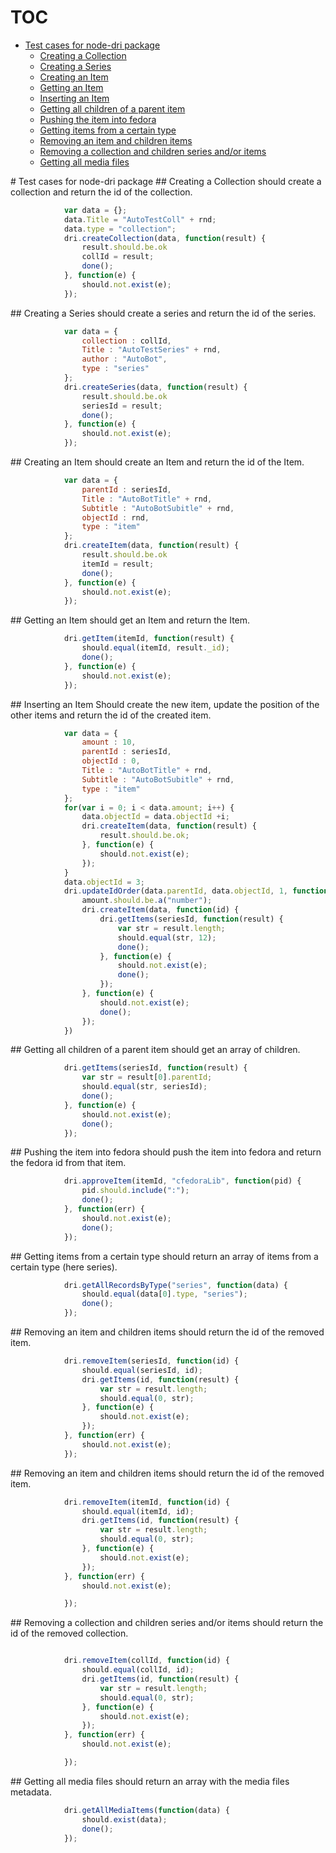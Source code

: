 # TOC
   - [Test cases for node-dri package](#test-cases-for-node-dri-package)
     - [Creating a Collection](#test-cases-for-node-dri-package-creating-a-collection)
     - [Creating a Series](#test-cases-for-node-dri-package-creating-a-series)
     - [Creating an Item](#test-cases-for-node-dri-package-creating-an-item)
     - [Getting an Item](#test-cases-for-node-dri-package-getting-an-item)
     - [Inserting an Item](#test-cases-for-node-dri-package-inserting-an-item)
     - [Getting all children of a parent item](#test-cases-for-node-dri-package-getting-all-children-of-a-parent-item)
     - [Pushing the item into fedora](#test-cases-for-node-dri-package-pushing-the-item-into-fedora)
     - [Getting items from a certain type](#test-cases-for-node-dri-package-getting-items-from-a-certain-type)
     - [Removing an item and children items](#test-cases-for-node-dri-package-removing-an-item-and-children-items)
     - [Removing a collection and children series and/or items](#test-cases-for-node-dri-package-removing-a-collection-and-children-series-andor-items)
     - [Getting all media files](#test-cases-for-node-dri-package-getting-all-media-files)
<a name="" />
 
<a name="test-cases-for-node-dri-package" />
# Test cases for node-dri package
<a name="test-cases-for-node-dri-package-creating-a-collection" />
## Creating a Collection
should create a collection and return the id of the collection.

```js
			var data = {};
			data.Title = "AutoTestColl" + rnd;
			data.type = "collection";
			dri.createCollection(data, function(result) {
				result.should.be.ok
				collId = result;
				done();
			}, function(e) {
				should.not.exist(e);
			});
```

<a name="test-cases-for-node-dri-package-creating-a-series" />
## Creating a Series
should create a series and return the id of the series.

```js
			var data = {
				collection : collId,
				Title : "AutoTestSeries" + rnd,
				author : "AutoBot",
				type : "series"
			};
			dri.createSeries(data, function(result) {
				result.should.be.ok
				seriesId = result;
				done();
			}, function(e) {
				should.not.exist(e);
			});
```

<a name="test-cases-for-node-dri-package-creating-an-item" />
## Creating an Item
should create an Item and return the id of the Item.

```js
			var data = {
				parentId : seriesId,
				Title : "AutoBotTitle" + rnd,
				Subtitle : "AutoBotSubitle" + rnd,
				objectId : rnd,
				type : "item"
			};
			dri.createItem(data, function(result) {
				result.should.be.ok
				itemId = result;
				done();
			}, function(e) {
				should.not.exist(e);
			});
```

<a name="test-cases-for-node-dri-package-getting-an-item" />
## Getting an Item
should get an Item and return the Item.

```js
			dri.getItem(itemId, function(result) {
				should.equal(itemId, result._id);
				done();
			}, function(e) {
				should.not.exist(e);
			});
```

<a name="test-cases-for-node-dri-package-inserting-an-item" />
## Inserting an Item
Should create the new item, update the position of the other items and return the id of the created item.

```js
			var data = {
				amount : 10,
				parentId : seriesId,
				objectId : 0,
				Title : "AutoBotTitle" + rnd,
				Subtitle : "AutoBotSubitle" + rnd,
				type : "item"
			};
			for(var i = 0; i < data.amount; i++) {
				data.objectId = data.objectId +i;
				dri.createItem(data, function(result) {
					result.should.be.ok;
				}, function(e) {
					should.not.exist(e);
				});
			}
			data.objectId = 3;
			dri.updateIdOrder(data.parentId, data.objectId, 1, function(amount) {
				amount.should.be.a("number");
				dri.createItem(data, function(id) {
					dri.getItems(seriesId, function(result) {
						var str = result.length;
						should.equal(str, 12);
						done();
					}, function(e) {
						should.not.exist(e);
						done();
					});
				}, function(e) {
					should.not.exist(e);
					done();
				});
			})
```

<a name="test-cases-for-node-dri-package-getting-all-children-of-a-parent-item" />
## Getting all children of a parent item
should get an array of children.

```js
			dri.getItems(seriesId, function(result) {
				var str = result[0].parentId;
				should.equal(str, seriesId);
				done();
			}, function(e) {
				should.not.exist(e);
				done();
			});
```

<a name="test-cases-for-node-dri-package-pushing-the-item-into-fedora" />
## Pushing the item into fedora
should push the item into fedora and return the fedora id from that item.

```js
			dri.approveItem(itemId, "cfedoraLib", function(pid) {
				pid.should.include(":");
				done();
			}, function(err) {
				should.not.exist(e);
				done();
			});
```

<a name="test-cases-for-node-dri-package-getting-items-from-a-certain-type" />
## Getting items from a certain type
should return an array of items from a certain type (here series).

```js
			dri.getAllRecordsByType("series", function(data) {
				should.equal(data[0].type, "series");
				done();
			});
```

<a name="test-cases-for-node-dri-package-removing-an-item-and-children-items" />
## Removing an item and children items
should return the id of the removed item.

```js
			dri.removeItem(seriesId, function(id) {
				should.equal(seriesId, id);
				dri.getItems(id, function(result) {
					var str = result.length;
					should.equal(0, str);
				}, function(e) {
					should.not.exist(e);
				});
			}, function(err) {
				should.not.exist(e);
			});
```

<a name="test-cases-for-node-dri-package-removing-an-item-and-children-items" />
## Removing an item and children items
should return the id of the removed item.

```js
			dri.removeItem(itemId, function(id) {
				should.equal(itemId, id);
				dri.getItems(id, function(result) {
					var str = result.length;
					should.equal(0, str);
				}, function(e) {
					should.not.exist(e);
				});
			}, function(err) {
				should.not.exist(e);

			});
```

<a name="test-cases-for-node-dri-package-removing-a-collection-and-children-series-andor-items" />
## Removing a collection and children series and/or items
should return the id of the removed collection.

```js

			dri.removeItem(collId, function(id) {
				should.equal(collId, id);
				dri.getItems(id, function(result) {
					var str = result.length;
					should.equal(0, str);
				}, function(e) {
					should.not.exist(e);
				});
			}, function(err) {
				should.not.exist(e);

			});
```

<a name="test-cases-for-node-dri-package-getting-all-media-files" />
## Getting all media files
should return an array with the media files metadata.

```js
			dri.getAllMediaItems(function(data) {
				should.exist(data);
				done();
			});
```

